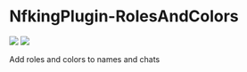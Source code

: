 # NfkingPlugin-RolesAndColors

![](https://img.shields.io/github/v/release/NfkingD/NfkingPlugin-RolesAndColors?style=for-the-badge) [![](https://img.shields.io/spiget/downloads/102760?style=for-the-badge)](https://img.shields.io/github/v/release/CoachLuck/BackPacksPlus?style=for-the-badge)

Add roles and colors to names and chats